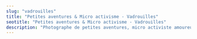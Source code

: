 ```yaml
---
slug: "vadrouilles"
title: "Petites aventures & Micro activisme - Vadrouilles"
seotitle: "Petites aventures & Micro activisme - Vadrouilles"
description: "Photographe de petites aventures, micro activiste amoureux de plein air adorant partager."
---
```

